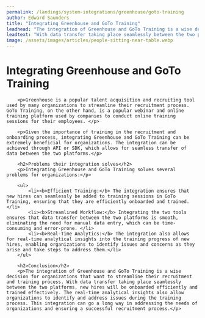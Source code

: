 ```yaml
---
permalink: /landings/system-integrations/greenhouse/goto-training
author: Edward Saunders
title: "Integrating Greenhouse and GoTo Training"
leadhead: "The integration of Greenhouse and GoTo Training is a wise decision for organizations that want to streamline their recruitment and training process"
leadtext: "With data transfer taking place seamlessly between the two platforms, new hires will be onboarded efficiently and trained effectively. The real-time analytical insights also allow organizations to identify and address issues during the training process. This integration can go a long way in addressing the needs of organizations and ensuring a successful recruitment process."
image: /assets/images/articles/people-sitting-near-table.webp
---
```

<div class="arttext">        <h1>Integrating Greenhouse and GoTo Training</h1>

        <p>Greenhouse is a popular talent acquisition and recruiting tool used by many organizations to streamline their recruitment process. GoTo Training, on the other hand, is a popular webinar and online training platform used by companies to conduct online training sessions for their employees. </p>

        <p>Given the importance of training in the recruitment and onboarding process, integrating Greenhouse and GoTo Training can be extremely beneficial for organizations. The integration can be achieved through API or SDK, which allows for seamless transfer of data between the two platforms.</p>

        <h2>Problems their integration solves</h2>
        <p>Integrating Greenhouse and GoTo Training solves several problems for organizations:</p>

        <ul>
            <li><b>Efficient Training:</b> The integration ensures that new hires can seamlessly be added to training sessions in GoTo Training, ensuring that they are efficiently onboarded and trained.</li>
            <li><b>Streamlined Workflow:</b> Integrating the two tools ensures that data transfer between the two platforms is smooth, eliminating the need for manual data entry, which can be time-consuming and error-prone. </li>
            <li><b>Real-Time Analytics:</b> The integration also allows for real-time analytical insights into the training progress of new hires, enabling organizations to identify issues and concerns as they arise and take steps to address them.</li>
        </ul>

        <h2>Conclusion</h2>
        <p>The integration of Greenhouse and GoTo Training is a wise decision for organizations that want to streamline their recruitment and training process. With data transfer taking place seamlessly between the two platforms, new hires will be onboarded efficiently and trained effectively. The real-time analytical insights also allow organizations to identify and address issues during the training process. This integration can go a long way in addressing the needs of organizations and ensuring a successful recruitment process.</p>

</div>
